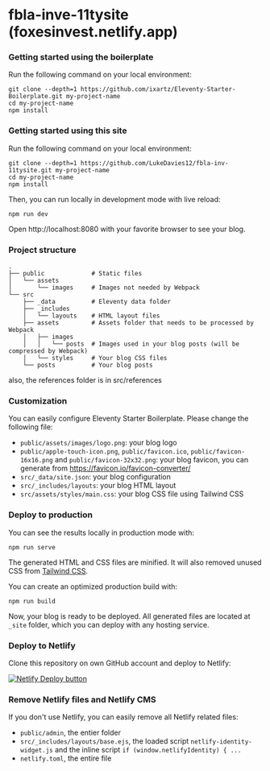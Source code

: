 # fbla-inve-11tysite (foxesinvest.netlify.app)

### Getting started using the boilerplate

Run the following command on your local environment:

```
git clone --depth=1 https://github.com/ixartz/Eleventy-Starter-Boilerplate.git my-project-name
cd my-project-name
npm install
```

### Getting started using this site

Run the following command on your local environment:

```
git clone --depth=1 https://github.com/LukeDavies12/fbla-inv-11tysite.git my-project-name
cd my-project-name
npm install
```

Then, you can run locally in development mode with live reload:

```
npm run dev
```

Open http://localhost:8080 with your favorite browser to see your blog.

### Project structure

```
.
├── public             # Static files
│   └── assets
│       └── images     # Images not needed by Webpack
└── src
    ├── _data          # Eleventy data folder
    ├── _includes
    │   └── layouts    # HTML layout files
    ├── assets         # Assets folder that needs to be processed by Webpack
    │   ├── images
    │   │   └── posts  # Images used in your blog posts (will be compressed by Webpack)
    │   └── styles     # Your blog CSS files
    └── posts          # Your blog posts
```
also, the references folder is in src/references

### Customization

You can easily configure Eleventy Starter Boilerplate. Please change the following file:

- `public/assets/images/logo.png`: your blog logo
- `public/apple-touch-icon.png`, `public/favicon.ico`, `public/favicon-16x16.png` and `public/favicon-32x32.png`: your blog favicon, you can generate from https://favicon.io/favicon-converter/
- `src/_data/site.json`: your blog configuration
- `src/_includes/layouts`: your blog HTML layout
- `src/assets/styles/main.css`: your blog CSS file using Tailwind CSS

### Deploy to production

You can see the results locally in production mode with:

```
npm run serve
```

The generated HTML and CSS files are minified. It will also removed unused CSS from [Tailwind CSS](https://tailwindcss.com).

You can create an optimized production build with:

```
npm run build
```

Now, your blog is ready to be deployed. All generated files are located at `_site` folder, which you can deploy with any hosting service.

### Deploy to Netlify

Clone this repository on own GitHub account and deploy to Netlify:

[![Netlify Deploy button](https://www.netlify.com/img/deploy/button.svg)](https://app.netlify.com/start/deploy?repository=https://github.com/ixartz/Eleventy-Starter-Boilerplate&stack=cms)

### Remove Netlify files and Netlify CMS

If you don't use Netlify, you can easily remove all Netlify related files:

- `public/admin`, the entier folder
- `src/_includes/layouts/base.ejs`, the loaded script `netlify-identity-widget.js` and the inline script `if (window.netlifyIdentity) { ...`
- `netlify.toml`, the entire file